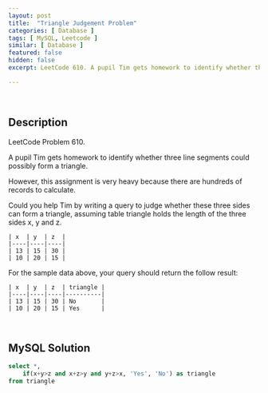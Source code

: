 ```yaml
---
layout: post
title:  "Triangle Judgement Problem"
categories: [ Database ]
tags: [ MySQL, Leetcode ]
similar: [ Database ]
featured: false
hidden: false
excerpt: LeetCode 610. A pupil Tim gets homework to identify whether three line segments could possibly form a triangle.

---
```


<br />

## Description

LeetCode Problem 610. 

A pupil Tim gets homework to identify whether three line segments could possibly form a triangle.
 

However, this assignment is very heavy because there are hundreds of records to calculate.
 

Could you help Tim by writing a query to judge whether these three sides can form a triangle, assuming table triangle holds the length of the three sides x, y and z.
 
```
| x  | y  | z  |
|----|----|----|
| 13 | 15 | 30 |
| 10 | 20 | 15 |
```

For the sample data above, your query should return the follow result:

```
| x  | y  | z  | triangle |
|----|----|----|----------|
| 13 | 15 | 30 | No       |
| 10 | 20 | 15 | Yes      |
```

<br />

## MySQL Solution


```sql
select *, 
    if(x+y>z and x+z>y and y+z>x, 'Yes', 'No') as triangle
from triangle
```
